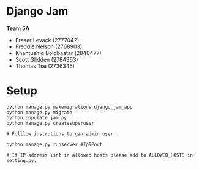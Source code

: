 # Django Jam

**Team 5A**

- Fraser Levack (2777042)
- Freddie Nelson (2768903)
- Khantushig Boldbaatar (2840477)
- Scott Glidden (2784363)
- Thomas Tse (2736345)


# Setup
~~~
python manage.py makemigrations django_jam_app
python manage.py migrate
python populate_jam.py
python manage.py createsuperuser

# Folllow instrutions to gan admin user.

python manage.py runserver #Ip&Port

# If IP address isnt in allowed hosts please add to ALLOWED_HOSTS in setting.py.
~~~
